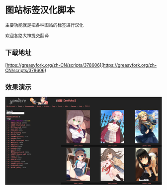 # 图站标签汉化脚本

主要功能就是把各种图站的标签进行汉化

欢迎各路大神提交翻译

## 下载地址
[https://greasyfork.org/zh-CN/scripts/378606](https://greasyfork.org/zh-CN/scripts/378606)

## 效果演示
![](https://raw.githubusercontent.com/mouyase/yande.re_large_picture_script/master/TrYunfGBUn.png)
